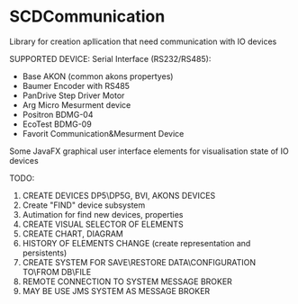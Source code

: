 # SCDCommunication
Library for creation apllication that need communication with IO devices

SUPPORTED DEVICE:
Serial Interface (RS232/RS485):
- Base AKON (common akons propertyes)
- Baumer Encoder with RS485
- PanDrive Step Driver Motor
- Arg Micro Mesurment device
- Positron BDMG-04
- EcoTest BDMG-09
- Favorit Communication&Mesurment Device

Some JavaFX graphical user interface elements for visualisation state of IO devices

TODO:
1. CREATE DEVICES DP5\DP5G, BVI, AKONS DEVICES
2. Create "FIND" device subsystem
3. Autimation for find new devices, properties
3. CREATE VISUAL SELECTOR OF ELEMENTS
4. CREATE CHART, DIAGRAM
5. HISTORY OF ELEMENTS CHANGE (create representation and persistents)
6. CREATE SYSTEM FOR SAVE\RESTORE DATA\CONFIGURATION TO\FROM DB\FILE
7. REMOTE CONNECTION TO SYSTEM MESSAGE BROKER
8. MAY BE USE JMS SYSTEM AS MESSAGE BROKER
